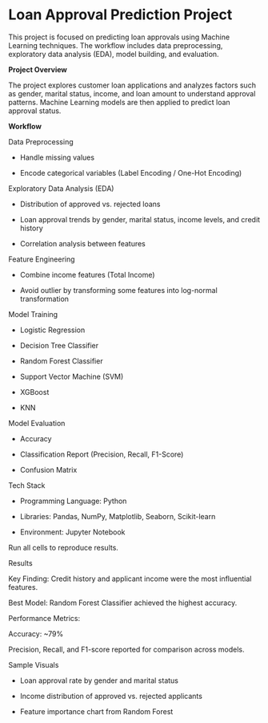 ﻿# Loan Approval Prediction Project

This project is focused on predicting loan approvals using Machine Learning techniques. The workflow includes data preprocessing, exploratory data analysis (EDA), model building, and evaluation.

**Project Overview**

The project explores customer loan applications and analyzes factors such as gender, marital status, income, and loan amount to understand approval patterns. Machine Learning models are then applied to predict loan approval status.

**Workflow**

Data Preprocessing

- Handle missing values

- Encode categorical variables (Label Encoding / One-Hot Encoding)


Exploratory Data Analysis (EDA)

 - Distribution of approved vs. rejected loans

- Loan approval trends by gender, marital status, income levels, and credit history

- Correlation analysis between features

Feature Engineering

- Combine income features (Total Income)

- Avoid outlier by transforming some features into log-normal transformation


Model Training

- Logistic Regression

- Decision Tree Classifier

- Random Forest Classifier

- Support Vector Machine (SVM)

- XGBoost
  
- KNN

Model Evaluation

- Accuracy

-  Classification Report (Precision, Recall, F1-Score)

 - Confusion Matrix

Tech Stack

- Programming Language: Python

- Libraries: Pandas, NumPy, Matplotlib, Seaborn, Scikit-learn

- Environment: Jupyter Notebook

Run all cells to reproduce results.

Results

Key Finding: Credit history and applicant income were the most influential features.

Best Model: Random Forest Classifier achieved the highest accuracy.

Performance Metrics:

Accuracy: ~79% 

Precision, Recall, and F1-score reported for comparison across models.

Sample Visuals

- Loan approval rate by gender and marital status

- Income distribution of approved vs. rejected applicants

- Feature importance chart from Random Forest



